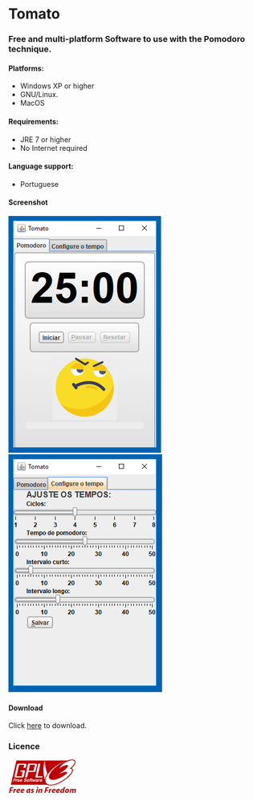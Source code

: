 # Tomato

### Free and multi-platform Software to use with the Pomodoro technique.

#### Platforms:
- Windows XP or higher
- GNU/Linux.
- MacOS
#### Requirements:
- JRE 7 or higher
- No Internet required
#### Language support:
- Portuguese
#### Screenshot
![Tomato main](project_tomato1.png)
![Tomato settings](project_tomato2.png)
#### Download
Click [here](https://github.com/reginildo/Tomato/blob/master/out/Tomato.jar) to download.

### Licence
![GPLv3](gplv3-with-text-136x68.png) 

